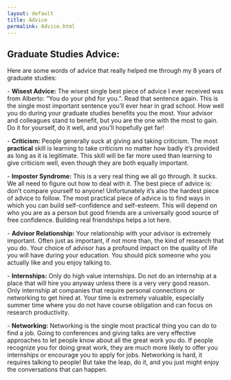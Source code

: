```yaml
---
layout: default
title: Advice
permalink: Advice.html
---
```


<div class="blurb">
  <!-- PhD -->
  <h2>
    Graduate Studies Advice:
  </h2>

  <p>
		Here are some words of advice that really helped me through my 8 years of graduate studies:
	</p>

  <p>
		- <strong>Wisest Advice:</strong> The wisest single best piece of advice I ever received was from Alberto: “You do your phd for you.”. Read that sentence again. This is the single most important sentence you’ll ever hear in grad school. How well you do during your graduate studies benefits you the most. Your advisor and colleagues stand to benefit, but you are the one with the most to gain. Do it for yourself, do it well, and you'll hopefully get far!
	</p>
	<p>
		- <strong>Criticism:</strong> People generally suck at giving and taking criticism. The most <strong>practical</strong> skill is learning to take criticism no matter how badly it’s provided as long as it is legitimate. This skill will be far more used than learning to give criticism well, even though they are both equally important.
	</p>
	<p>
		- <strong>Imposter Syndrome:</strong> This is a very real thing we all go through. It sucks. We all need to figure out how to deal with it. The best piece of advice is: don’t compare yourself to anyone! Unfortunately it’s also the hardest piece of advice to follow. The most practical piece of advice is to find ways in which you can build self-confidence and self-esteem. This will depend on who you are as a person but good friends are a universally good source of free confidence. Building real friendships helps a lot here.
	</p>
	<p>
		- <strong>Advisor Relationship:</strong> Your relationship with your advisor is extremely important. Often just as important, if not more than, the kind of research that you do. Your choice of advisor has a profound impact on the quality of life you will have during your education. You should pick someone who you actually like and you enjoy talking to.
	</p>
	<p>
		- <strong>Internships:</strong> Only do high value internships. Do not do an internship at a place that will hire you anyway unless there is a very very good reason. Only internship at companies that require personal connections or networking to get hired at. Your time is extremely valuable, especially summer time where you do not have course obligation and can focus on research productivity.
	</p>
	<p>
		- <strong>Networking:</strong>  Networking is the single most practical thing you can do to find a job. Going to conferences and giving talks are very effective approaches to let people know about all the great work you do. If people recognize you for doing great work, they are much more likely to offer you internships or encourage you to apply for jobs. Networking is hard, it requires talking to people! But take the leap, do it, and you just might enjoy the conversations that can happen.
	</p>

</div><!-- /.blurb -->

